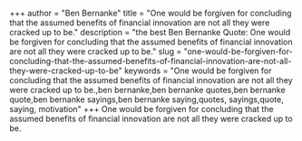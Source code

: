+++
author = "Ben Bernanke"
title = "One would be forgiven for concluding that the assumed benefits of financial innovation are not all they were cracked up to be."
description = "the best Ben Bernanke Quote: One would be forgiven for concluding that the assumed benefits of financial innovation are not all they were cracked up to be."
slug = "one-would-be-forgiven-for-concluding-that-the-assumed-benefits-of-financial-innovation-are-not-all-they-were-cracked-up-to-be"
keywords = "One would be forgiven for concluding that the assumed benefits of financial innovation are not all they were cracked up to be.,ben bernanke,ben bernanke quotes,ben bernanke quote,ben bernanke sayings,ben bernanke saying,quotes, sayings,quote, saying, motivation"
+++
One would be forgiven for concluding that the assumed benefits of financial innovation are not all they were cracked up to be.
